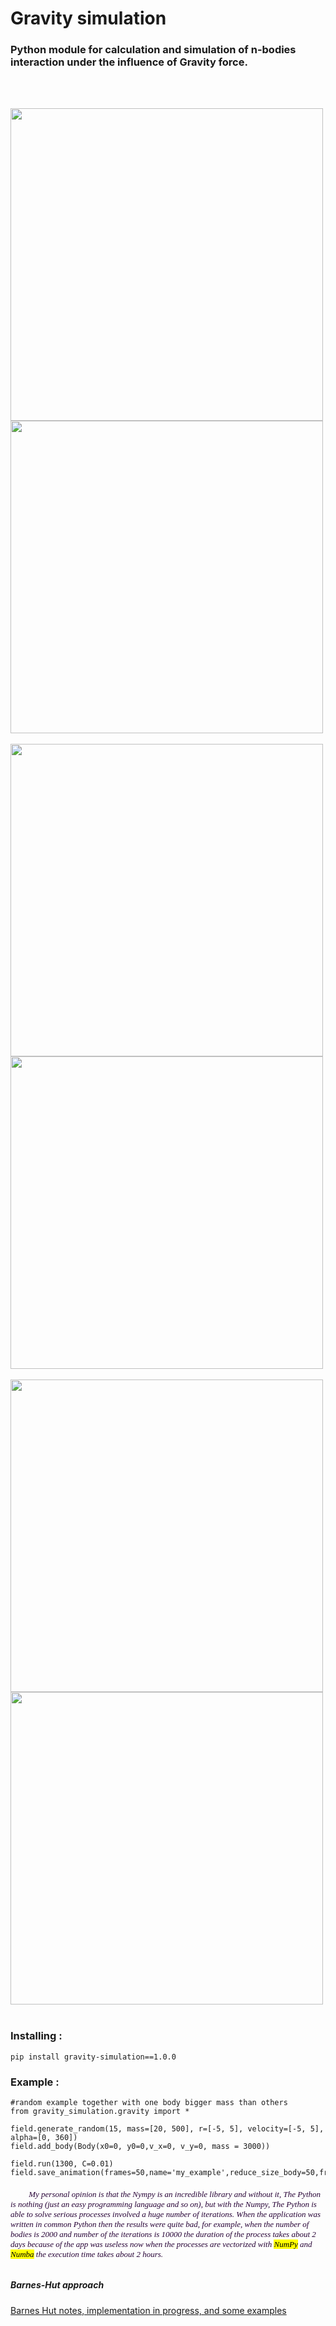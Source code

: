 
# Gravity simulation 
### Python module  for calculation and simulation of n-bodies interaction  under  the influence of  Gravity force.

  
<br> <br>
       
   <img height="500" width="500" src="https://daodavid.github.io/gravity-simulation/resources/gift-generated-examples/b-7.gif">
  <img height="500" width="500" src="https://daodavid.github.io/gravity-simulation/resources/gift-generated-examples/b-11.gif"> 
 <br> <br>
  <img height="500" width="500" src="https://daodavid.github.io/gravity-simulation/resources/gift-generated-examples/b-16.gif">    
  <IMG height="500" width="500" src="https://daodavid.github.io/gravity-simulation/resources/gift-generated-examples/b-100.gif"> 
  <br> <br>
  <img height="500" width="500" src="https://daodavid.github.io/gravity-simulation/resources/gift-generated-examples/201-b.gif">    
  <img height="500" width="500" src="https://daodavid.github.io/gravity-simulation/resources/gift-generated-examples/2550-examples.gif"> 
  <br> <br>   
  
### Installing : 
```
pip install gravity-simulation==1.0.0

```  
### Example : 

```
#random example together with one body bigger mass than others
from gravity_simulation.gravity import *

field.generate_random(15, mass=[20, 500], r=[-5, 5], velocity=[-5, 5], alpha=[0, 360])
field.add_body(Body(x0=0, y0=0,v_x=0, v_y=0, mass = 3000))

field.run(1300, C=0.01)
field.save_animation(frames=50,name='my_example',reduce_size_body=50,frames=150)

```
  

<h6 face="Times New Roma" size="2" color='#270336' >
<font face="Times New Roma" size="2" color='#270336' >
      &nbsp;&nbsp;&nbsp;&nbsp; &nbsp;&nbsp;&nbsp;&nbsp;My personal opinion is that the  Nympy is an incredible library and without it, The Python is nothing (just an easy programming language and so on), but with the Numpy, The  Python is able to solve serious processes involved a huge number of iterations. When the application was written in common Python then the results were quite bad, for example, when the number of bodies is 2000 and number of the iterations is  10000 the duration of the process takes about 2 days because of the app was useless now when the processes are vectorized with <mark>NumPy</mark> and <mark>Numba</mark> the execution time takes about 2 hours.
    </font>
</h6>
    
 
   
  


##### Barnes-Hut approach
<a href='https://github.com/daodavid/gravity-simulation/blob/BarnesHut_notes_and_implementatios/README.md'>Barnes Hut notes, implementation in progress, and some examples </a>
